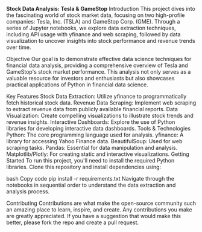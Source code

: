 **Stock Data Analysis: Tesla & GameStop**
Introduction
This project dives into the fascinating world of stock market data, focusing on two high-profile companies: Tesla, Inc. (TSLA) and GameStop Corp. (GME). Through a series of Jupyter notebooks, we explore data extraction techniques, including API usage with yfinance and web scraping, followed by data visualization to uncover insights into stock performance and revenue trends over time.

Objective
Our goal is to demonstrate effective data science techniques for financial data analysis, providing a comprehensive overview of Tesla and GameStop's stock market performance. This analysis not only serves as a valuable resource for investors and enthusiasts but also showcases practical applications of Python in financial data science.

Key Features
Stock Data Extraction: Utilize yfinance to programmatically fetch historical stock data.
Revenue Data Scraping: Implement web scraping to extract revenue data from publicly available financial reports.
Data Visualization: Create compelling visualizations to illustrate stock trends and revenue insights.
Interactive Dashboards: Explore the use of Python libraries for developing interactive data dashboards.
Tools & Technologies
Python: The core programming language used for analysis.
yfinance: A library for accessing Yahoo Finance data.
BeautifulSoup: Used for web scraping tasks.
Pandas: Essential for data manipulation and analysis.
Matplotlib/Plotly: For creating static and interactive visualizations.
Getting Started
To run this project, you'll need to install the required Python libraries. Clone this repository and install dependencies using:

bash
Copy code
pip install -r requirements.txt
Navigate through the notebooks in sequential order to understand the data extraction and analysis process.

Contributing
Contributions are what make the open-source community such an amazing place to learn, inspire, and create. Any contributions you make are greatly appreciated. If you have a suggestion that would make this better, please fork the repo and create a pull request.
